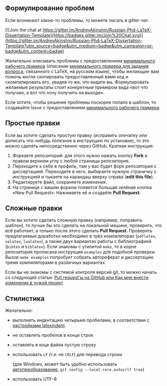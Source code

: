 ## Формулирование проблем
Если возникают какие-то проблемы, то можете писать в gitter-чат.

[![Join the chat at https://gitter.im/AndreyAkinshin/Russian-Phd-LaTeX-Dissertation-Template](https://badges.gitter.im/Join%20Chat.svg)](https://gitter.im/AndreyAkinshin/Russian-Phd-LaTeX-Dissertation-Template?utm_source=badge&utm_medium=badge&utm_campaign=pr-badge&utm_content=badge)

Желательно описывать проблемы с предоставлением [минимального рабочего примера](http://meta.tex.stackexchange.com/questions/228/ive-just-been-asked-to-write-a-minimal-example-what-is-that "Producing a concise Minimal Working Example")
(описание [минимального примера
для задания вопроса](https://dxdy.ru/post1315772.html#p1315772), связанного с LaTeX,
на русском языке), чтобы желающие вам помочь могли скопировать предоставленный
вами код и скомпилировать его, увидев то же, что видите вы. Формулировать
желаемые результаты стоит конкретным примером вида «вот что получаю, а вот что
хочу получить на выходе».

Если хотите, чтобы решение проблемы поскорее попало в шаблон, то создавайте
Issue с предоставлением [минимального рабочего примера](http://meta.tex.stackexchange.com/questions/228/ive-just-been-asked-to-write-a-minimal-example-what-is-that "Producing a concise Minimal Working Example").

## Простые правки

Если вы хотите сделать простую правку (исправить опечатку или дописать
что-нибудь полезное в инструкцию по установке), то это можно сделать
непосредственно через GitHub. Краткая инструкция:

1. Форкаете репозиторий: для этого нужно нажать кнопку **Fork** в правом верхнем
углу с любой страницы репозитория.
2. Переходите к себе в профиль, там у вас будет форк репозитория с диссертацией.
Переходите в него, выбираете нужную страничку с инструкцией и тыкаете на карандаш
вверху справа (**edit this file**).
3. Редактируете файл, сохраняете изменения.
4. На странице с вашим форком появится большая зелёная кнопка «New Pull Request».
Нажимаете её и создаёте **Pull Request**.

## Сложные правки

Если вы хотите сделать сложную правку (например, поправить шаблон), то лучше бы
это сделать на локальной машине, проверить, что всё работает, а только после
этого сделать **Pull Request**. Проверить предлагаемые доработки необходимо в трёх
компиляторах (`pdflatex`, `xelatex`, `lualatex`), а также двух вариантах работы
с библиографией (`bibtex` и `biblatex`).
Если знакомы с утилитой `make`, то в корне репозитория прописана инструкция
`examples` для подобной проверки. Вызов `make examples` попробует собрать
автореферат и диссертацию тремя компиляторами в различных вариантах.

Если вы не знакомы с системой контроля версий git, то можно начать со следующей
статьи: [Pull request'ы на GitHub или Как мне внести изменения в чужой проект](http://habrahabr.ru/post/125999/).

## Стилистика
Желательно:
* выполнять индентацию четырьмя пробелами, в соответствии с [настройками latexindent](indent.yaml).
* не оставлять пробелов в конце строк
* оставлять в коце файла пустую строку
* использовать `LF` (т.е. не `CRLF`) для перевода строки

  (для Windows, может быть удобно использовать [автопреобразование](https://git-scm.com/book/ru/v1/%D0%9D%D0%B0%D1%81%D1%82%D1%80%D0%BE%D0%B9%D0%BA%D0%B0-Git-%D0%9A%D0%BE%D0%BD%D1%84%D0%B8%D0%B3%D1%83%D1%80%D0%B8%D1%80%D0%BE%D0%B2%D0%B0%D0%BD%D0%B8%D0%B5-Git#%D0%A4%D0%BE%D1%80%D0%BC%D0%B0%D1%82%D0%B8%D1%80%D0%BE%D0%B2%D0%B0%D0%BD%D0%B8%D0%B5-%D0%B8-%D0%BF%D1%80%D0%BE%D0%B1%D0%B5%D0%BB%D1%8C%D0%BD%D1%8B%D0%B5-%D1%81%D0%B8%D0%BC%D0%B2%D0%BE%D0%BB%D1%8B), `git config --local core.autocrlf true`)
* использовать UTF-8

